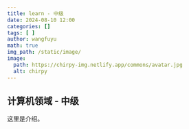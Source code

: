 ```yaml
---
title: learn - 中级
date: 2024-08-10 12:00
categories: []
tags: [ ]
author: wangfuyu
math: true 
img_path: /static/image/
image:
  path: https://chirpy-img.netlify.app/commons/avatar.jpg
  alt: chirpy
---
```


## 计算机领域 - 中级

这里是介绍。
